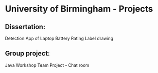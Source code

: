 # University of Birmingham - Projects

## Dissertation: 
Detection App of Laptop Battery Rating Label drawing




## Group project:
Java Workshop Team Project - Chat room
